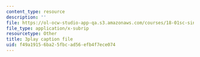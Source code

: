 ```yaml
---
content_type: resource
description: ''
file: https://ol-ocw-studio-app-qa.s3.amazonaws.com/courses/18-01sc-single-variable-calculus-fall-2010/f49a19156ba25fbcad56efb4f7ece074_4sTKcvYMNxk.vtt
file_type: application/x-subrip
resourcetype: Other
title: 3play caption file
uid: f49a1915-6ba2-5fbc-ad56-efb4f7ece074
---
```

